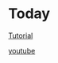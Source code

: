 #  Today

[Tutorial](https://developer.apple.com/tutorials/app-dev-training/getting-started-with-today)

[youtube](https://youtu.be/9WQ1gP41HkA)

